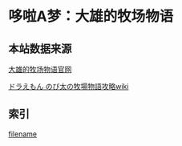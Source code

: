 
# 哆啦A梦：大雄的牧场物语

## 本站数据来源

[大雄的牧场物语官网](https://bd.bn-ent.net/)

[ドラえもん のび太の牧場物語攻略wiki](https://gameranbu.jp/doraboku/)

 <amp-auto-ads type="adsense"
                  data-ad-client="ca-pub-5834553078672615">
    </amp-auto-ads>
    <amp-ad width="100vw" height=320
         type="adsense"
         data-ad-client="ca-pub-5834553078672615"
         data-ad-slot="4796938092"
         data-auto-format="rspv"
         data-full-width>
      <div overflow></div>
    </amp-ad>

## 索引

[filename](_sidebar.md ':include')